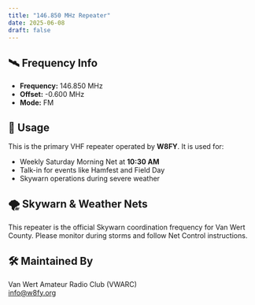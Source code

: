 ```yaml
---
title: "146.850 MHz Repeater"
date: 2025-06-08
draft: false
---
```

## 🛰️ Frequency Info

- **Frequency:** 146.850 MHz  
- **Offset:** -0.600 MHz   
- **Mode:** FM

## 📡 Usage

This is the primary VHF repeater operated by **W8FY**. It is used for:

- Weekly Saturday Morning Net at **10:30 AM**
- Talk-in for events like Hamfest and Field Day
- Skywarn operations during severe weather

## 🌪️ Skywarn & Weather Nets

This repeater is the official Skywarn coordination frequency for Van Wert County. Please monitor during storms and follow Net Control instructions.

## 🛠️ Maintained By

Van Wert Amateur Radio Club (VWARC)  
[info@w8fy.org](mailto:info@w8fy.org)
